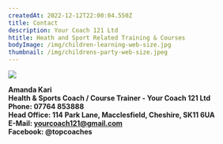 ```yaml
---
createdAt: 2022-12-12T22:00:04.550Z
title: Contact
description: Your Coach 121 Ltd
htitle: Heath and Sport Related Training & Courses
bodyImage: /img/children-learning-web-size.jpg
thumbnail: /img/childrens-party-web-size.jpeg
---
```

![](/img/screenshot-2022-03-08-at-18.31.20.png)

**Amanda Kari\
Health & Sports Coach / Course Trainer - Your Coach 121 Ltd**\
**Phone: 07764 853888\
Head Office: 114 Park Lane, Macclesfield, Cheshire, SK11 6UA\
E-Mail: yourcoach121@gmail.com\
Facebook: @topcoaches**